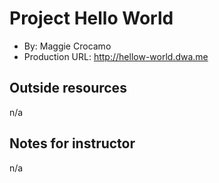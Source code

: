 # Project Hello World
+ By: Maggie Crocamo
+ Production URL: <http://hellow-world.dwa.me>

## Outside resources
n/a

## Notes for instructor
n/a
